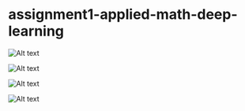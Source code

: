 # assignment1-applied-math-deep-learning

![Alt text](<Screenshot 2024-01-12 at 11.36.27 AM.png>)

![Alt text](<Screenshot 2024-01-12 at 12.22.29 PM.png>) 

![Alt text](<Screenshot 2024-01-12 at 12.22.14 PM.png>)

![Alt text](<Screenshot 2024-01-12 at 12.24.41 PM.png>)